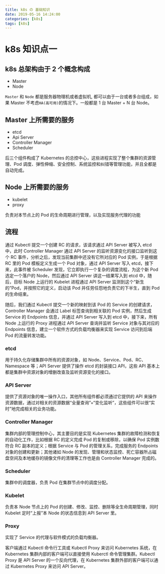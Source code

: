 ```yaml
---
title: k8s の 基础知识
date: 2019-05-16 14:24:00
categories: [k8s]
tags: [k8s]
---
```


# k8s 知识点一

## k8s 总架构由于 2 个概念构成

- Master
- Node

`Master` 和 `Node` 都是服务器物理机或者虚拟机, 都可以由于一台或者多台组成，如果 Master 不考虑`HA(高可用)`的情况下。一般都是 1 台 Master + N 台 Node。

## Master 上所需要的服务

- etcd
- Api Server
- Controller Manager
- Scheduler

后三个组件构成了 Kubernetes 的总控中心，这些进程实现了整个集群的资源管理、Pod 调度、弹性伸缩、安全控制、系统监控和纠错等管理功能，并且全都是自动完成。

## Node 上所需要的服务

- kubelet
- proxy

<!-- more -->

负责对本节点上的 Pod 的生命周期进行管理，以及实现服务代理的功能

## 流程

通过 Kubectl 提交一个创建 RC 的请求，该请求通过 API Server 被写入 etcd 中，此时 Controller Manager 通过 API Server 的监听资源变化的接口监听到这个 RC 事件，分析之后，发现当前集群中还没有它所对应的 Pod 实例，于是根据 RC 里的 Pod 模板定义生成一个 Pod 对象，通过 API Server 写入 etcd，接下来，此事件被 Scheduler 发现，它立即执行一个复杂的调度流程，为这个新 Pod 选定一个落户的 Node，然后通过 API Server 讲这一结果写入到 etcd 中，随后，目标 Node 上运行的 Kubelet 进程通过 API Server 监测到这个“新生的”Pod，并按照它的定义，启动该 Pod 并任劳任怨地负责它的下半生，直到 Pod 的生命结束。

随后，我们通过 Kubectl 提交一个新的映射到该 Pod 的 Service 的创建请求，Controller Manager 会通过 Label 标签查询到相关联的 Pod 实例，然后生成 Service 的 Endpoints 信息，并通过 API Server 写入到 etcd 中，接下来，所有 Node 上运行的 Proxy 进程通过 API Server 查询并监听 Service 对象与其对应的 Endpoints 信息，建立一个软件方式的负载均衡器来实现 Service 访问到后端 Pod 的流量转发功能。

### etcd 

用于持久化存储集群中所有的资源对象，如 Node、Service、Pod、RC、Namespace 等；API Server 提供了操作 etcd 的封装接口 API，这些 API 基本上都是集群中资源对象的增删改查及监听资源变化的接口。

### API Server 

提供了资源对象的唯一操作入口，其他所有组件都必须通过它提供的 API 来操作资源数据，通过对相关的资源数据“全量查询”+“变化监听”，这些组件可以很“实时”地完成相关的业务功能。

### Controller Manager 

集群内部的管理控制中心，其主要目的是实现 Kubernetes 集群的故障检测和恢复的自动化工作，比如根据 RC 的定义完成 Pod 的复制或移除，以确保 Pod 实例数符合 RC 副本的定义；根据 Service 与 Pod 的管理关系，完成服务的 Endpoints 对象的创建和更新；其他诸如 Node 的发现、管理和状态监控、死亡容器所占磁盘空间及本地缓存的镜像文件的清理等工作也是由 Controller Manager 完成的。

### Scheduler 

集群中的调度器，负责 Pod 在集群节点中的调度分配。

### Kubelet 

负责本 Node 节点上的 Pod 的创建、修改、监控、删除等全生命周期管理，同时 Kubelet 定时“上报”本 Node 的状态信息到 API Server 里。

### Proxy 

实现了 Service 的代理与软件模式的负载均衡器。

客户端通过 Kubectl 命令行工具或 Kubectl Proxy 来访问 Kubernetes 系统，在 Kubernetes 集群内部的客户端可以直接使用 Kuberctl 命令管理集群。Kubectl Proxy 是 API Server 的一个反向代理，在 Kubernetes 集群外部的客户端可以通过 Kubernetes Proxy 来访问 API Server。
